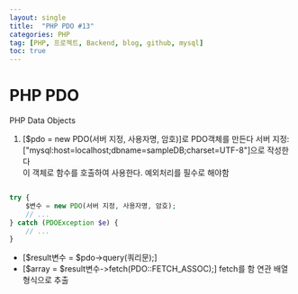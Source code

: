 ```yaml
---
layout: single
title:  "PHP PDO #13"
categories: PHP
tag: [PHP, 프로젝트, Backend, blog, github, mysql]
toc: true
---
```


# PHP PDO
PHP Data Objects
1. [$pdo = new PDO(서버 지정, 사용자명, 암호)]로 PDO객체를 만든다
서버 지정: ["mysql:host=localhost;dbname=sampleDB;charset=UTF-8"]으로 작성한다<br>
이 객체로 함수를 호출하여 사용한다. 예외처리를 필수로 해야함
```php

try {
	$변수 = new PDO(서버 지정, 사용자명, 암호);
	// ...
} catch (PDOException $e) {
	// ...
}
```

- [$result변수 = $pdo->query(쿼리문);]
- [$array = $result변수->fetch(PDO::FETCH_ASSOC);] fetch를 함 연관 배열 형식으로 추출


